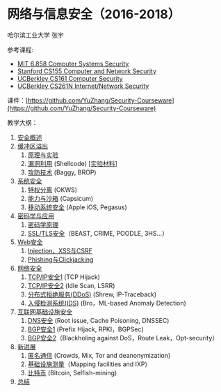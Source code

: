 # 网络与信息安全（2016-2018）

哈尔滨工业大学
张宇

参考课程:

- [MIT 6.858 Computer Systems Security](http://ocw.mit.edu/courses/electrical-engineering-and-computer-science/6-858-computer-systems-security-fall-2014/index.htm)
- [Stanford CS155 Computer and Network Security](https://crypto.stanford.edu/cs155/)
- [UCBerkley CS161 Computer Security](http://inst.eecs.berkeley.edu/~cs161/fa16/)
- [UCBerkley CS261N Internet/Network Security](http://www.icir.org/vern/cs261n/)

课件：[https://github.com/YuZhang/Security-Courseware](https://github.com/YuZhang/Security-Courseware)

教学大纲：

1. [安全概述](introduction.md)
2. [缓冲区溢出](buffer-overflow)
	1. [原理与实验](buffer-overflow/buffer-overflow-1.md)
	2. [漏洞利用](buffer-overflow/buffer-overflow-2.md) (Shellcode) [[实验材料]](https://pan.baidu.com/s/1c1AV0Bm)
	4. [攻防技术](buffer-overflow/buffer-overflow-3.md) (Baggy, BROP)
2. [系统安全](system-security)
	1. [特权分离](system-security/privilege-separation.md) (OKWS)
	2. [能力与沙箱](system-security/capabilities-sandbox.md) (Capsicum)
	3. [移动系统安全](system-security/ios-security.md) (Apple iOS, Pegasus)
3. [密码学与应用](crypto)
	1. [密码学原理](crypto/crush-course.pdf) 
	2. 	[SSL/TLS安全](crypto/tls.md)（BEAST, CRIME, POODLE, 3HS...）
4. [Web安全](web-security)
	1. [Injection，XSS与CSRF](web-security/web-sec-1.md)
	2. [Phishing与Clickjacking](web-security/web-sec-2.md)
5. [网络安全](network-security)
 	1. [TCP/IP安全1](network-security/tcp-ip-sec.md) (TCP Hijack)
 	2. [TCP/IP安全2](network-security/ip-sec.md) (Idle Scan, LSRR)
	2. [分布式拒绝服务(DDoS)](network-security/ddos.md) (Shrew, IP-Traceback)
	3. [入侵检测系统(IDS)](network-security/ids.md) (Bro，ML-based Anomaly Detection)
6. [互联网基础设施安全](internet-security)
	1. [DNS安全](internet-security/dns-sec.pptx) (Root issue, Cache Poisoning, DNSSEC)
	2. [BGP安全1](internet-security/bgp-sec.pptx) (Prefix Hijack, RPKI，BGPSec)
	3. [BGP安全2](internet-security/sidr.md)（Blackholing against DoS，Route Leak，Opt-security）
7. [新进展](advance)
	1. [匿名通信](advance/anonymous.md) (Crowds, Mix, Tor and deanonymization)
	2. [基础设施测量](advance/infrastructure.md)（Mapping facilities and IXP）
	3. [比特币](advance/blockchain.md) (Bitcoin, Selfish-mining)
8. [总结](summary.md)
